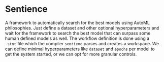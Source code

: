 # Sentience
A framework to automatically search for the best models using AutoML philosophies. Just define a dataset and other optional hyperparameters and wait for the framework to search the best model that can surpass some human defined models as well. The workflow definition is done using a `.stnt` file which the compiler `sentienc` parses and creates a workspace. We can define minimal hyperparameters like `dataset` and `epochs` per model to get the system started, or we can opt for more granular controls. 
